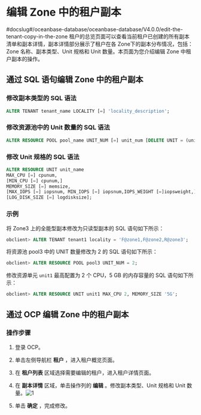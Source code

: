 # 编辑 Zone 中的租户副本
#docslug#/oceanbase-database/oceanbase-database/V4.0.0/edit-the-tenant-copy-in-the-zone
租户的总览页面可以查看当前租户已创建的所有副本清单和副本详情，副本详情部分展示了租户在各 Zone下的副本分布情况，包括：Zone 名称、副本类型、Unit 规格和 Unit 数量。本页面为您介绍编辑 Zone 中租户副本的操作。

## 通过 SQL 语句编辑 Zone 中的租户副本

### 修改副本类型的 SQL 语法

```sql
ALTER TENANT tenant_name LOCALITY [=] 'locality_description';
```

### 修改资源池中的 Unit 数量的 SQL 语法

```sql
ALTER RESOURCE POOL pool_name UNIT_NUM [=] unit_num [DELETE UNIT = (unit_id_list)];
```

### 修改 Unit 规格的 SQL 语法

```sql
ALTER RESOURCE UNIT unit_name
MAX_CPU [=] cpunum, 
[MIN_CPU [=] cpunum,]
MEMORY_SIZE [=] memsize, 
[MAX_IOPS [=] iopsnum, MIN_IOPS [=] iopsnum,IOPS_WEIGHT [=]iopsweight,]
[LOG_DISK_SIZE [=] logdisksize];
```

### 示例

将 Zone3 上的全能型副本修改为只读型副本的 SQL 语句如下所示：

```sql
obclient> ALTER TENANT tenant1 locality = 'F@zone1,F@zone2,R@zone3';
```

将资源池 pool3 中的 UNIT 数量修改为 2 的 SQL 语句如下所示：

```sql
obclient> ALTER RESOURCE POOL pool3 UNIT_NUM = 2;
```

修改资源单元 `unit1` 最高配置为 2 个 CPU，5 GB 的内存容量的 SQL 语句如下所示：

```sql
obclient> ALTER RESOURCE UNIT unit1 MAX_CPU 2, MEMORY_SIZE '5G';
```

## 通过 OCP 编辑 Zone 中的租户副本

### 操作步骤

1. 登录 OCP。

2. 单击左侧导航栏 **租户** ，进入租户概览页面。

3. 在 **租户列表** 区域选择需要编辑的租户，进入租户详情页面。

4. 在 **副本详情** 区域，单击操作列的 **编辑** 。修改副本类型、Unit 规格和 Unit 数量。![1](https://help-static-aliyun-doc.aliyuncs.com/assets/img/zh-CN/5831070261/p271865.png)

5. 单击 **确定** ，完成修改。
